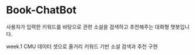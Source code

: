 # Book-ChatBot
사용자가 입력한 키워드를 바탕으로 관련 소설을 검색하고 추천해주는 대화형 챗봇입니다.

week.1
CMU 데이터 셋으로 줄거리 키워드 기반 소설 검색과 추천 구현